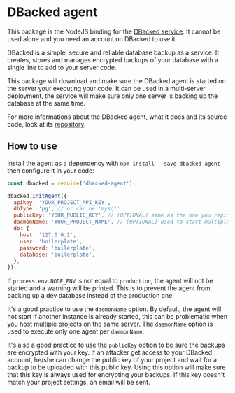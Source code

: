 # DBacked agent

This package is the NodeJS binding for the [DBacked service](https://dbacked.com/). It cannot be used alone and you need an account on DBacked to use it.

DBacked is a simple, secure and reliable database backup as a service. It creates, stores and manages encrypted backups of your database with a single line to add to your server code.

This package will download and make sure the DBacked agent is started on the server your executing your code. It can be used in a multi-server deployment, the service will make sure only one server is backing up the database at the same time.

For more informations about the DBacked agent, what it does and its source code, look at its [repository](https://github.com/dbacked/agent).

## How to use

Install the agent as a dependency with `npm install --save dbacked-agent` then configure it in your code:

```js
const dbacked = require('dbacked-agent');

dbacked.initAgent({
  apikey: 'YOUR_PROJECT_API_KEY',
  dbType: 'pg', // or can be 'mysql'
  publicKey: 'YOUR_PUBLIC_KEY', // [OPTIONAL] same as the one you registered on your DBacked project
  daemonName: 'YOUR_PROJECT_NAME', // [OPTIONAL] used to start multiple instances of the agent on the same server
  db: {
    host: '127.0.0.1',
    user: 'boilerplate',
    password: 'boilerplate',
    database: 'boilerplate',
  },
});
```

If `process.env.NODE_ENV` is not equal to `production`, the agent will not be started and a warning will be printed. This is to prevent the agent from backing up a dev database instead of the production one.

It's a good practice to use the `daemonName` option. By default, the agent will not start if another instance is already started, this can be problematic when you host multiple projects on the same server. The `daemonName` option is used to execute only one agent per `daemonName`.

It's also a good practice to use the `publicKey` option to be sure the backups are encrypted with your key. If an attacker get access to your DBacked account, he/she can change the public key of your project and wait for a backup to be uploaded with this public key. Using this option will make sure that this key is always used for encrypting your backups. If this key doesn't match your project settings, an email will be sent.
